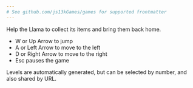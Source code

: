 ```yaml
---
# See github.com/js13kGames/games for supported frontmatter
---
```

Help the Llama to collect its items and bring them back home.

- W or Up Arrow to jump
- A or Left Arrow to move to the left
- D or Right Arrow to move to the right
- Esc pauses the game

Levels are automatically generated, but can be selected by number, and also shared by URL.